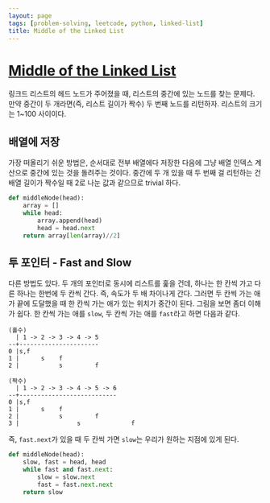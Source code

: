 ```yaml
---
layout: page
tags: [problem-solving, leetcode, python, linked-list]
title: Middle of the Linked List
---
```


# [Middle of the Linked List](https://leetcode.com/problems/middle-of-the-linked-list/)

 링크드 리스트의 헤드 노드가 주어졌을 때, 리스트의 중간에 있는 노드를
 찾는 문제다. 만약 중간이 두 개라면(즉, 리스트 길이가 짝수) 두 번째
 노드를 리턴하자. 리스트의 크기는 1~100 사이이다.

## 배열에 저장

 가장 떠올리기 쉬운 방법은, 순서대로 전부 배열에다 저장한 다음에 그냥
 배열 인덱스 계산으로 중간에 있는 것을 돌려주는 것이다. 중간에 두 개
 있을 때 두 번째 걸 리턴하는 건 배열 길이가 짝수일 때 2로 나눈 값과
 같으므로 trivial 하다.

```python
def middleNode(head):
    array = []
    while head:
        array.append(head)
        head = head.next
    return array[len(array)//2]
```

## 투 포인터 - Fast and Slow

 다른 방법도 있다. 두 개의 포인터로 동시에 리스트를 훑을 건데, 하나는
 한 칸씩 가고 다른 하나는 한번에 두 칸씩 간다. 즉, 속도가 두 배
 차이나게 간다. 그러면 두 칸씩 가는 애가 끝에 도달했을 때 한 칸씩 가는
 애가 있는 위치가 중간이 된다. 그림을 보면 좀더 이해가 쉽다. 한 칸씩 가는 애를 `slow`, 두 칸씩 가는 애를 `fast`라고 하면 다음과 같다.

```
(홀수)
  | 1 -> 2 -> 3 -> 4 -> 5
--+----------------------
0 |s,f
1 |      s    f
2 |           s         f

(짝수)
  | 1 -> 2 -> 3 -> 4 -> 5 -> 6
--+---------------------------
0 |s,f
1 |      s    f
2 |           s         f
3 |                s              f
```


 즉, `fast.next`가 있을 때 두 칸씩 가면 `slow`는 우리가 원하는 지점에
 있게 된다.

```python
def middleNode(head):
    slow, fast = head, head
    while fast and fast.next:
        slow = slow.next
        fast = fast.next.next
    return slow
```
